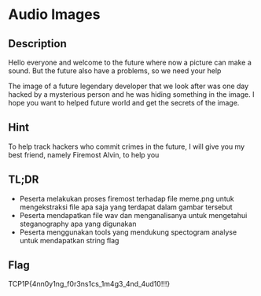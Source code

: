 # Audio Images

## Description

Hello everyone and welcome to the future where now a picture can make a sound. But the future also have a problems, so we need your help

The image of a future legendary developer that we look after was one day hacked by a mysterious person and he was hiding something in the image. I hope you want to helped future world and get the secrets of the image.

## Hint
To help track hackers who commit crimes in the future, I will give you my best friend, namely Firemost Alvin, to help you

## TL;DR
- Peserta melakukan proses firemost terhadap file meme.png untuk mengekstraksi file apa saja yang terdapat dalam gambar tersebut
- Peserta mendapatkan file wav dan menganalisanya untuk mengetahui steganography apa yang digunakan
- Peserta menggunakan tools yang mendukung spectogram analyse untuk mendapatkan string flag

## Flag
TCP1P{4nn0y1ng_f0r3ns1cs_1m4g3_4nd_4ud10!!!}
